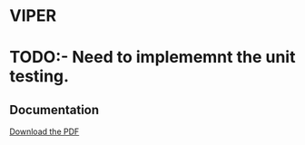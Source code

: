 # VIPER
# TODO:- Need to implememnt the unit testing.

## Documentation

[Download the PDF](/blob/main/University_VIPER.pdf)
